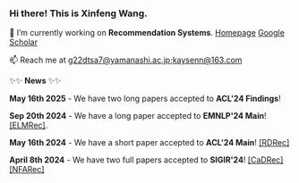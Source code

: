 ### Hi there! This is Xinfeng Wang. 

🔭 I’m currently working on **Recommendation Systems**. [Homepage](https://wangxfng.github.io/) [Google Scholar](https://scholar.google.com/citations?user=l-ye3qgAAAAJ&hl=zh-CN)

📫 Reach me at g22dtsa7@yamanashi.ac.jp;kaysenn@163.com 

✨✨ **News** ✨✨

**May 16th 2025** - We have two long papers accepted to **ACL'24 Findings**!

**Sep 20th 2024** - We have a long paper accepted to **EMNLP'24 Main**! [[ELMRec]](https://arxiv.org/pdf/2409.19979).

**May 16th 2024** - We have a short paper accepted to **ACL'24 Main**! [[RDRec]](https://arxiv.org/pdf/2405.10587)

**April 8th 2024** - We have two full papers accepted to **SIGIR'24**! [[CaDRec]](https://arxiv.org/pdf/2404.06895) [[NFARec]](https://arxiv.org/pdf/2404.06900)
